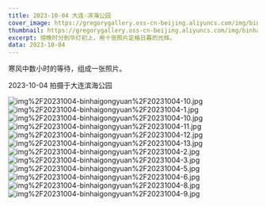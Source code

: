 ```yaml
---
title: 2023-10-04 大连-滨海公园
cover_image: https://gregorygallery.oss-cn-beijing.aliyuncs.com/img/binhaigongyuan.jpg
thumbnail: https://gregorygallery.oss-cn-beijing.aliyuncs.com/img/binhaigongyuan.jpg
excerpt: 傍晚时分到华灯初上，用十张照片定格日暮的光辉。
data: 2023-10-04
---
```


寒风中数小时的等待，组成一张照片。

2023-10-04 拍摄于大连滨海公园

![img%2F20231004-binhaigongyuan%2F20231004-10.jpg]( https://gregorygallery.oss-cn-beijing.aliyuncs.com/img/20231004-binhaigongyuan/20231004-10.jpg "img%2F20231004-binhaigongyuan%2F20231004-10.jpg")
![img%2F20231004-binhaigongyuan%2F20231004-1.jpg]( https://gregorygallery.oss-cn-beijing.aliyuncs.com/img/20231004-binhaigongyuan/20231004-1.jpg "img%2F20231004-binhaigongyuan%2F20231004-1.jpg")
![img%2F20231004-binhaigongyuan%2F20231004-10.jpg]( https://gregorygallery.oss-cn-beijing.aliyuncs.com/img/20231004-binhaigongyuan/20231004-10.jpg "img%2F20231004-binhaigongyuan%2F20231004-10.jpg")
![img%2F20231004-binhaigongyuan%2F20231004-11.jpg]( https://gregorygallery.oss-cn-beijing.aliyuncs.com/img/20231004-binhaigongyuan/20231004-11.jpg "img%2F20231004-binhaigongyuan%2F20231004-11.jpg")
![img%2F20231004-binhaigongyuan%2F20231004-12.jpg]( https://gregorygallery.oss-cn-beijing.aliyuncs.com/img/20231004-binhaigongyuan/20231004-12.jpg "img%2F20231004-binhaigongyuan%2F20231004-12.jpg")
![img%2F20231004-binhaigongyuan%2F20231004-13.jpg]( https://gregorygallery.oss-cn-beijing.aliyuncs.com/img/20231004-binhaigongyuan/20231004-13.jpg "img%2F20231004-binhaigongyuan%2F20231004-13.jpg")
![img%2F20231004-binhaigongyuan%2F20231004-2.jpg]( https://gregorygallery.oss-cn-beijing.aliyuncs.com/img/20231004-binhaigongyuan/20231004-2.jpg "img%2F20231004-binhaigongyuan%2F20231004-2.jpg")
![img%2F20231004-binhaigongyuan%2F20231004-3.jpg]( https://gregorygallery.oss-cn-beijing.aliyuncs.com/img/20231004-binhaigongyuan/20231004-3.jpg "img%2F20231004-binhaigongyuan%2F20231004-3.jpg")
![img%2F20231004-binhaigongyuan%2F20231004-5.jpg]( https://gregorygallery.oss-cn-beijing.aliyuncs.com/img/20231004-binhaigongyuan/20231004-5.jpg "img%2F20231004-binhaigongyuan%2F20231004-5.jpg")
![img%2F20231004-binhaigongyuan%2F20231004-6.jpg]( https://gregorygallery.oss-cn-beijing.aliyuncs.com/img/20231004-binhaigongyuan/20231004-6.jpg "img%2F20231004-binhaigongyuan%2F20231004-6.jpg")
![img%2F20231004-binhaigongyuan%2F20231004-8.jpg]( https://gregorygallery.oss-cn-beijing.aliyuncs.com/img/20231004-binhaigongyuan/20231004-8.jpg "img%2F20231004-binhaigongyuan%2F20231004-8.jpg")
![img%2F20231004-binhaigongyuan%2F20231004-9.jpg]( https://gregorygallery.oss-cn-beijing.aliyuncs.com/img/20231004-binhaigongyuan/20231004-9.jpg "img%2F20231004-binhaigongyuan%2F20231004-9.jpg")
